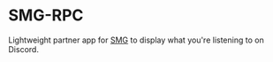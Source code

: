 # SMG-RPC
Lightweight partner app for [SMG](https://smgmusicdisplay.com/) to display what you're listening to on Discord.
